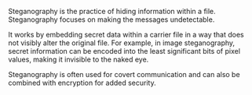 Steganography is the practice of hiding information within a file. Steganography focuses on making the messages undetectable.

It works by embedding secret data within a carrier file in a way that does not visibly alter the original file.
For example, in image steganography, secret information can be encoded into the least significant bits of pixel values, making it invisible to the naked eye.


Steganography is often used for covert communication and can also be combined with encryption for added security.
